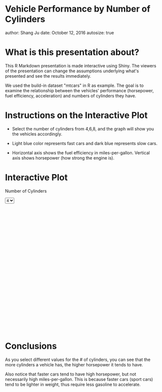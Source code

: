 Vehicle Performance by Number of Cylinders
========================================================
author: Shang Ju
date: October 12, 2016
autosize: true



What is this presentation about?
========================================================

This R Markdown presentation is made interactive using Shiny. The viewers of the presentation can change the assumptions underlying what's presented and see the results immediately. 

We used the build-in dataset "mtcars" in R as example. The goal is to examine the relationship between the vehicles' performance (horsepower, fuel efficiency, acceleration) and numbers of cylinders they have.

Instructions on the Interactive Plot
========================================================

- Select the number of cylinders from 4,6,8, and the graph will show you the vehicles accordingly.

- Light blue color represents fast cars and dark blue represents slow cars.

- Horizontal axis shows the fuel efficiency in miles-per-gallon. Vertical axis shows horsepower (how strong the engine is).

Interactive Plot
========================================================

<!--html_preserve--><div class="row">
<div class="col-sm-4">
<form class="well">
<div class="form-group shiny-input-container">
<label class="control-label" for="cyl">
<p>Number of Cylinders</p>
</label>
<div>
<select id="cyl"><option value="4" selected>4</option>
<option value="6">6</option>
<option value="8">8</option></select>
<script type="application/json" data-for="cyl" data-nonempty="">{}</script>
</div>
</div>
</form>
</div>
<div class="col-sm-8">
<div id="outa041155b46105af6" class="shiny-plot-output" style="width: 100% ; height: 400px"></div>
</div>
</div><!--/html_preserve-->

Conclusions
========================================================
As you select different values for the # of cylinders, you can see that the more cylinders a vehicle has, the higher horsepower it tends to have.

Also notice that faster cars tend to have high horsepower, but not necessarily high miles-per-gallon. This is because faster cars (sport cars) tend to be lighter in weight, thus require less gasoline to accelerate.
